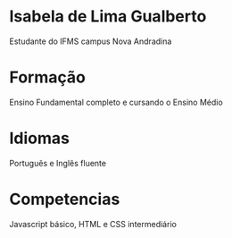 # Isabela de Lima Gualberto
Estudante do IFMS campus Nova Andradina

# Formação
Ensino Fundamental completo e cursando o Ensino Médio

# Idiomas
Português e Inglês fluente

# Competencias 
Javascript básico, HTML e CSS intermediário
